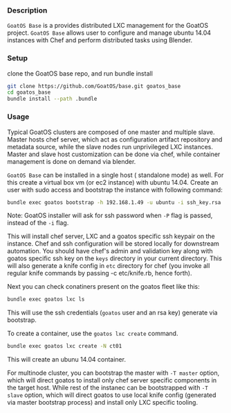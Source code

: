 ### Description

`GoatOS Base` is a provides distributed LXC management for the GoatOS project.
`GoatOS Base` allows user to configure and manage ubuntu 14.04 instances with
Chef and perform distributed tasks using Blender.

### Setup
clone the GoatOS base repo, and run bundle install
```sh
git clone https://github.com/GoatOS/base.git goatos_base
cd goatos_base
bundle install --path .bundle
```

### Usage
Typical GoatOS clusters are composed of one master and multiple slave. Master
hosts chef server, which act as configuration artifact repository and metadata
source, while the slave nodes run unprivileged LXC instances. Master and slave
host customization can be done via chef, while container management is done on
demand via blender.

`GoatOS Base` can be installed in a single host ( standalone mode) as well. For
this create a virtual box vm (or ec2 instance) with ubuntu 14.04. Create an user
with sudo access and bootstrap the instance with following command:

```sh
bundle exec goatos bootstrap -h 192.168.1.49 -u ubuntu -i ssh_key.rsa
```

Note: GoatOS installer will ask for ssh password when `-P` flag is passed, instead of the `-i` flag.

This will install chef server, LXC  and a goatos specific ssh keypair on the
instance. Chef and ssh configuration will be stored locally for downstream automation.
You should have chef's admin and validation key along with goatos specific ssh key on
the `keys` directory in your current directory. This will also generate a knife config
in `etc` directory for chef (you invoke all regular knife commands by passing
-c etc/knife.rb, hence forth).


Next you can check conatiners present on the goatos fleet like this:

```sh
bundle exec goatos lxc ls
```
This will use the ssh credentials (`goatos` user and an rsa key) generate via bootstrap.

To create a container, use the `goatos lxc create` command.
```sh
bundle exec goatos lxc create -N ct01
```
This will create an ubunu 14.04 container.


For multinode cluster, you can bootstrap the master with `-T master` option,
which will direct goatos to install only chef server specific components
in the target host. While rest of the instanec can be bootstrapped with
`-T slave` option, which will direct goatos to use local knife config (generated
via master bootstrap process) and install only LXC specific tooling.

